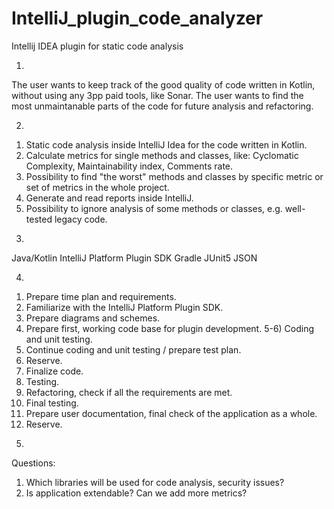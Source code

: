 # IntelliJ_plugin_code_analyzer
Intellij IDEA plugin for static code analysis

1. 
The user wants to keep track of the good quality of code written in Kotlin, without using any 3pp paid tools, like Sonar.
The user wants to find the most unmaintanable parts of the code for future analysis and refactoring.

2. 
1) Static code analysis inside IntelliJ Idea for the code written in Kotlin.
2) Calculate metrics for single methods and classes, like: Cyclomatic Complexity, Maintainability index, Comments rate.
3) Possibility to find "the worst" methods and classes by specific metric or set of metrics in the whole project.
4) Generate and read reports inside IntelliJ.
5) Possibility to ignore analysis of some methods or classes, e.g. well-tested legacy code.

3.
Java/Kotlin
IntelliJ Platform Plugin SDK
Gradle
JUnit5
JSON

4.
1) Prepare time plan and requirements.
2) Familiarize with the IntelliJ Platform Plugin SDK.
3) Prepare diagrams and schemes.
4) Prepare first, working code base for plugin development.
5-6) Coding and unit testing.
7) Continue coding and unit testing / prepare test plan.
8) Reserve.
9) Finalize code.
10) Testing.
11) Refactoring, check if all the requirements are met.
12) Final testing.
13) Prepare user documentation, final check of the application as a whole.
14) Reserve.

5.
Questions:
1) Which libraries will be used for code analysis, security issues?
2) Is application extendable? Can we add more metrics?
